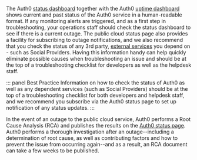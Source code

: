 The Auth0 [status dashboard](https://status.auth0.com/) together with the Auth0 [uptime dashboard](http://uptime.auth0.com/) shows current and past status of the Auth0 service in a human-readable format. If any monitoring alerts are triggered, and as a first step in troubleshooting, your operations staff should check the status dashboard to see if there is a current outage. The public cloud status page also provides a facility for subscribing to outage notifications, and we also recommend that you check the status of any 3rd party, [external services](/monitoring/guides/check-external-services) you depend on - such as Social Providers. Having this information handy can help quickly eliminate possible causes when troubleshooting an issue and should be at the top of a troubleshooting checklist for developers as well as the helpdesk staff.

::: panel Best Practice
Information on how to check the status of Auth0 as well as any dependent services (such as Social Providers) should be at the top of a troubleshooting checklist for both developers and helpdesk staff, and we recommend you subscribe via the Auth0 status page to set up notification of any status updates. 
:::

In the event of an outage to the public cloud service, Auth0 performs a Root Cause Analysis (RCA) and publishes the results on the [Auth0 status page](/support#auth0-status). Auth0 performs a thorough investigation after an outage--including a determination of root cause, as well as contributing factors and how to prevent the issue from occurring again--and as a result, an RCA document can take a few weeks to be published.